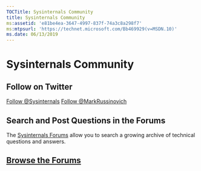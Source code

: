 ```yaml
---
TOCTitle: Sysinternals Community
title: Sysinternals Community
ms:assetid: 'e81be4ea-3647-4997-837f-74a3c8a298f7'
ms:mtpsurl: 'https://technet.microsoft.com/Bb469929(v=MSDN.10)'
ms.date: 06/13/2019
---
```


# Sysinternals Community

## Follow on Twitter

[Follow @Sysinternals](https://twitter.com/Sysinternals)
[Follow @MarkRussinovich](https://twitter.com/markrussinovich)

## Search and Post Questions in the Forums

The [Sysinternals Forums](https://social.technet.microsoft.com/Forums/home?category=sysinternals&amp;filter=alltypes&amp;sort=lastpostdesc) allow you to search a growing archive of technical questions and answers.

## [Browse the Forums](https://social.technet.microsoft.com/Forums/home?category=sysinternals&amp;filter=alltypes&amp;sort=lastpostdesc)